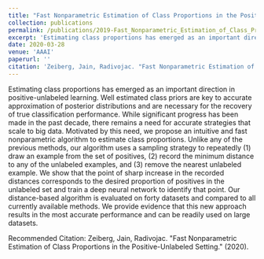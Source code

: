 ```yaml
---
title: "Fast Nonparametric Estimation of Class Proportions in the Positive-Unlabeled Classification Setting"
collection: publications
permalink: /publications/2019-Fast_Nonparametric_Estimation_of_Class_Proportions_in_the_Positive-Unlabeled_Classification_Setting
excerpt: 'Estimating class proportions has emerged as an important direction in positive-unlabeled learning. Well estimated class priors are key to accurate approximation of posterior distributions and are necessary for the recovery of true classification performance. While significant progress has been made in the past decade, there remains a need for accurate strategies that scale to big data. Motivated by this need, we propose an intuitive and fast nonparametric algorithm to estimate class proportions. Unlike any of the previous methods, our algorithm uses a sampling strategy to repeatedly (1) draw an example from the set of positives, (2) record the minimum distance to any of the unlabeled examples, and (3) remove the nearest unlabeled example. We show that the point of sharp increase in the recorded distances corresponds to the desired proportion of positives in the unlabeled set and train a deep neural network to identify that point. Our distance-based algorithm is evaluated on forty datasets and compared to all currently available methods. We provide evidence that this new approach results in the most accurate performance and can be readily used on large datasets.'
date: 2020-03-28
venue: 'AAAI'
paperurl: ''
citation: 'Zeiberg, Jain, Radivojac. "Fast Nonparametric Estimation of Class Proportions in the Positive-Unlabeled Setting." (2020).'
---
```

Estimating class proportions has emerged as an important direction in positive-unlabeled learning. Well estimated class priors are key to accurate approximation of posterior distributions and are necessary for the recovery of true classification performance. While significant progress has been made in the past decade, there remains a need for accurate strategies that scale to big data. Motivated by this need, we propose an intuitive and fast nonparametric algorithm to estimate class proportions. Unlike any of the previous methods, our algorithm uses a sampling strategy to repeatedly (1) draw an example from the set of positives, (2) record the minimum distance to any of the unlabeled examples, and (3) remove the nearest unlabeled example. We show that the point of sharp increase in the recorded distances corresponds to the desired proportion of positives in the unlabeled set and train a deep neural network to identify that point. Our distance-based algorithm is evaluated on forty datasets and compared to all currently available methods. We provide evidence that this new approach results in the most accurate performance and can be readily used on large datasets.

Recommended Citation: Zeiberg, Jain, Radivojac. "Fast Nonparametric Estimation of Class Proportions in the Positive-Unlabeled Setting." (2020).